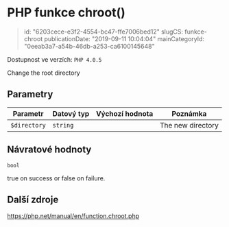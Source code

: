 PHP funkce chroot()
================================

> id: "6203cece-e3f2-4554-bc47-ffe7006bed12"
> slugCS: funkce-chroot
> publicationDate: "2019-09-11 10:04:04"
> mainCategoryId: "0eeab3a7-a54b-46db-a253-ca6100145648"

Dostupnost ve verzích: `PHP 4.0.5`

Change the root directory


Parametry
--------------

| Parametr | Datový typ | Výchozí hodnota | Poznámka |
|-----|-----|-----|-----|
| `$directory` | `string` |  | The new directory |


Návratové hodnoty
----------------

`bool`

true on success or false on failure.

Další zdroje
------------

https://php.net/manual/en/function.chroot.php
